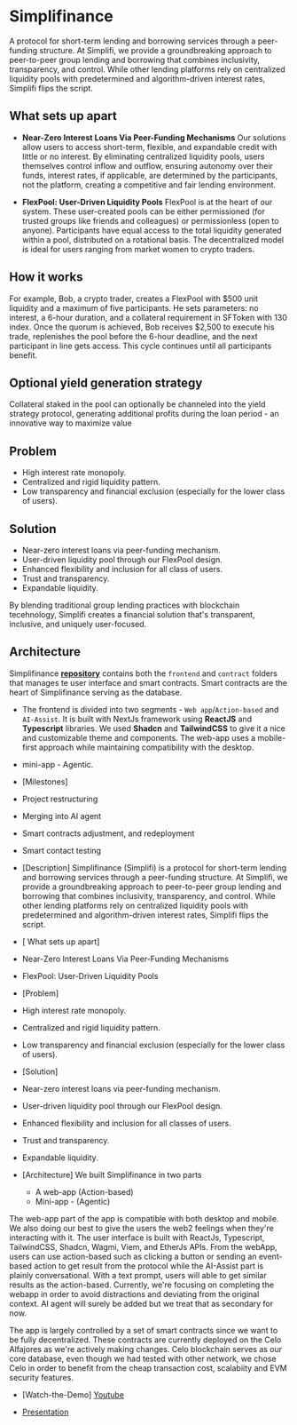 # Simplifinance
A protocol for short-term lending and borrowing services through a peer-funding structure. At Simplifi, we provide a groundbreaking approach to peer-to-peer group lending and borrowing that combines inclusivity, transparency, and control. While other lending platforms rely on centralized liquidity pools with predetermined and algorithm-driven interest rates, Simplifi flips the script.

## What sets up apart
- __Near-Zero Interest Loans Via Peer-Funding Mechanisms__
Our solutions allow users to access short-term, flexible, and expandable credit with little or no interest. By eliminating centralized liquidity pools, users themselves control inflow and outflow, ensuring autonomy over their funds, interest rates, if applicable, are determined by the participants, not the platform, creating a competitive and fair lending environment.

- __FlexPool: User-Driven Liquidity Pools__
FlexPool is at the heart of our system. These user-created pools can be either permissioned (for trusted groups like friends and colleagues) or permissionless (open to anyone). Participants have equal access to the total liquidity generated within a pool, distributed on a rotational basis. The decentralized model is ideal for users ranging from market women to crypto traders.

## How it works
For example, Bob, a crypto trader, creates a FlexPool with $500 unit liquidity and a maximum of five participants. He sets parameters: no interest, a 6-hour duration, and a collateral requirement in SFToken with 130 index. Once the quorum is achieved, Bob receives $2,500 to execute his trade, replenishes the pool before the 6-hour deadline, and the next participant in line gets access. This cycle continues until all participants benefit.

## Optional yield generation strategy
Collateral staked in the pool can optionally be channeled into the yield strategy protocol, generating additional profits during the loan period - an innovative way to maximize value
<!-- https://youtu.be/2huZ2onFBb0 --> 

## Problem
- High interest rate monopoly.
- Centralized and rigid liquidity pattern.
- Low transparency and financial exclusion (especially for the lower class of users).

## Solution
- Near-zero interest loans via peer-funding mechanism.
- User-driven liquidity pool through our FlexPool design.
- Enhanced flexibility and inclusion for all class of users.
- Trust and transparency.
- Expandable liquidity.

By blending traditional group lending practices with blockchain tecehnology, Simplifi creates a financial solution that's transparent, inclusive, and uniquely user-focused.

## Architecture

Simplifinance __[repository](https://github.com/simplifinance/simplifi/)__ contains both the `frontend` and `contract` folders that manages te user interface and smart contracts. Smart contracts are the heart of Simplifinance serving as the database. 
- The frontend is divided into two segments - `Web app`/`Action-based` and `AI-Assist`. It is built with NextJs framework using __ReactJS__ and __Typescript__ libraries. We used __Shadcn__ and __TailwindCSS__ to give it a nice and customizable theme and components. The web-app uses a mobile-first approach while maintaining compatibility with the desktop. 

- mini-app - Agentic. 


    
<!-- 
- Our smart contracts are currently deployed on the Celo Alfajores since we're actively making a lot of changes. Celo blockchain serves as our core database, even though we had tested with other network, we chose Celo in order to benefit from the cheap transaction cost, scalabiity and EVM security features.

## Deployed Contract Addresses on Celo Alfajores

- Factory - __0x99D39170E2807D26E71C721bbb414f4a913eA2c4__ (Unverified)
- Stablecoin (test) - __0xF0046e26E286f966F77fFC6F408eD00949092Ccd__ (Unverified)

`NB`: We are yet to very these contracts as they are undergoing frequest changes.

## Commits

- __[1](https://github.com/bobeu/simplifi_proof_of_ship/commit/f1e04091efce2358fdbb6771bfa2510e7b50043a)__

- __[2](https://github.com/bobeu/simplifi_proof_of_ship/commit/e2eead19451c0c15379975bf27379406b97745cb)__

__[3](https://github.com/bobeu/simplifi_proof_of_ship/commit/990ee8131843ed5bdbeca54e86207c33d0070925)__

__[4](https://github.com/celo-org/Proof-of-Ship/commit/16fa2f242811958bcf8e1fdc0ff470dc5d41a2ab)__

__[5](https://github.com/celo-org/Proof-of-Ship/commit/f19ca4ae3d98b47b52fd184a41e7a20e33086625)__


## Video
__[Youtube](https://youtu.be/Ag4Jfwo6jHM)__

## Slide
__[Google](https://docs.google.com/presentation/d/1r4jqqVc-oMhMBpJAXiN9u0VSnVNS2uC3M0hgdH1c-Bg/edit?usp=sharing https://docs.google.com/presentation/d/1r4jqqVc-oMhMBpJAXiN9u0VSnVNS2uC3M0hgdH1c-Bg/edit?usp=sharing )__

## Team
- Isaac J
    - __[Github](https://github.com/bobeu)__
    - __[Email](mailto:bobmatea27@gmail.com)__
    - __[LinkedIn](https://www.linkedin.com/in/isaac-j-a6764a169)__
    - __[Project - Proof of ship](https://github.com/bobeu/simplifinance_bot_miniapp)__

            


 -->









<!-- # Simplifinanc AI-Agent/Integration
![bannersimplifi](https://github.com/user-attachments/assets/386f315d-4abf-47bd-9a4d-99d7c0a0f1a7)

Simplifinance AI-powered Agent

Simplifinance provides users with multiple loan faucets with full control of their liquidity to maximize capital efficiency. Our MVP, FlexPool, is a customized liquidity pool for short-term crypto loan services focusing on all categories of users. 

## How FlexPool works
![ob2](https://github.com/user-attachments/assets/e806c380-96e5-4557-a076-dac58238dca9)

Flexpool emphasizes true decentralization, user control, and healthy loan competition to accommodate lower-class to middle-class users. Through liquidity synergy, users can create a large pool of funds with little or no interest, rotate it in form or loan it among themselves, invest their collaterals via the __Yield__ dashboard, and share the proceeds accordingly. The liquidity generated in a pool is accessible only to the contributors. You can view FlexPool as a form of loan equity where users provide only a part of the aggregate loan (based on the expected number of contributors) to access the total contributed amounts in the form of borrowed funds payable within a short period, usually between 1 to 30 days. FlexPools are owned and controlled by the users, not us.

## AI Assist Interface
![slide4](https://github.com/user-attachments/assets/00aefd67-a545-43b9-9bee-74617aa585ab)

## Project structure

The project is split into two main categories:
- __[Action Based - repo](https://github.com/simplifinance/simplifi)__ : Usual way to interact with an application through a call-to-action such as clicking a button to get response (s). Github __[repo](https://github.com/simplifinance/simplifi)__. Interact __[here](https://testnet.simplifinance.xyz)__

- __[AI Assist - repo](https://github.com/bobeu/simplifinance_bot_miniapp)__ : This a text-based mode of interacting with the Simplifinance's backend via AI agent. The Agent can connect and perform read and write access to the Simplifi's backend on behalf of the user using text prompts. Currently, we are working to improve the quality of the UI for this category. You can find the demo __[here]()__.

- contracts
    - contracts - (smart contracts)
    - deploy - (Deployment code)
    - deployments (Only available after running deployment command in __package.json__)
    - ignition (Not relevant)
    - test (Test files)
    - typechain-types (Available only after compile e.g. yarn compile)
    - env.local (Environment variable sample)
    - gitignore 
    - hardhat.config.ts
    - LICENSE
    - tsconfig.json
    - yarn.lock
- ui
    - apis (Backend files: OpenAI and Safe wallet configurations and tools)
        - openai
        - read
        - safe
        - update
        - utils
        - abis.ts
        - viemClient.ts
    - components
        - AppProvider (Wallet configuration)
        - ConnectWallet (Connect wallet button)
        - ErrorBoundary (Error catching)
        - Layout
        - MotionDivWrap
        - OnboardScreen
        - App.tsx
        - CustomButton.tsx
        - Message.tsx
    - deployments (copied folder from contracts)
    - fonts
    - pages
    - styles
    - env.example
    - eslintrc.json
    - gitignore
    - interfaces (types)
    - LICENSE
    - next.config.mjs
    - package.json
    - postcss.config.js
    - README.md
    - tailwind.config.ts
    - tsconfig.json
    - utilitie.ys
    - yarn.lock

# How to run

## Contracts
- Clone the repository

run:
```
    cd contracts
```

```
    yarn install
```

```
    yarn compile
```

Deploy locally to Hardhat built-in VM engine
```
    yarn deploy
```

Deploy to Celo testnet
```
    yarn deploy-alfa
```

## UI

- Clone the repository

```
    cd ui
```

Install dependencies
```
    yarn install
```

Run development server
```
    yarn run dev
```

Build
```
    yarn run build
```


# Relevant Links

- __[Webiste](https://simplifinance.xyz)__
- __[Testnet live](https://testnet.simplifinance.xyz)__
- __[Documentation](https://simplifinance.gitbook.io/docs/)__ -->


























<!-- # To interact with this app, please follow these steps

## Frontend

- Clone the repo 

```
    git clone https://github.com/simplifinance.git
```

- Navigate into the project. 

```
    cd frontend
```

- Install the dependencies

```
    Yarn install or npm install
```

- Run dev mode

```
    yarn run dev
```

- Build for production

```
    yarn build
```

- Start in production mode

```
    yarn start
```


## Contracts

```
    cd contract
```

- Installation

```
    yarn install or npm install
```

- Compile contracts

```
    yarn compile
```

- Run test

```
    yarn test
```

- Deploy to testnet

```
    yarn deploy-testnet
``` -->




- [Milestones]

- Project restructuring
- Merging into AI agent
- Smart contracts adjustment, and redeployment
- Smart contact testing

- [Description] 
Simplifinance (Simplifi) is a protocol for short-term lending and borrowing services through a peer-funding structure. At Simplifi, we provide a groundbreaking approach to peer-to-peer group lending and borrowing that combines inclusivity, transparency, and control. While other lending platforms rely on centralized liquidity pools with predetermined and algorithm-driven interest rates, Simplifi flips the script.

- [ What sets up apart] 
- Near-Zero Interest Loans Via Peer-Funding Mechanisms
- FlexPool: User-Driven Liquidity Pools

- [Problem]
- High interest rate monopoly.
- Centralized and rigid liquidity pattern.
- Low transparency and financial exclusion (especially for the lower class of users).

- [Solution]
- Near-zero interest loans via peer-funding mechanism.
- User-driven liquidity pool through our FlexPool design.
- Enhanced flexibility and inclusion for all classes of users.
- Trust and transparency.
- Expandable liquidity.

- [Architecture]
We built Simplifinance in two parts
    - A web-app (Action-based)
    - Mini-app - (Agentic)
    
The web-app part of the app is compatible with both desktop and mobile. We also doing our best to give the users the web2 feelings when they're interacting with it. The user interface is built with ReactJs, Typescript, TailwindCSS, Shadcn, Wagmi, Viem, and EtherJs APIs. From the webApp, users can use action-based such as clicking a button or sending an event-based action to get result from the protocol while the AI-Assist part is plainly conversational. With a text prompt, users will able to get similar results as the action-based. Currently, we're focusing on completing the webapp in order to avoid distractions and deviating from the original context. AI agent will surely be added but we treat that as secondary for now.

The app is largely controlled by a set of smart contracts since we want to be fully decentralized. These contracts are currently deployed on the Celo Alfajores as we're actively making changes. Celo blockchain serves as our core database, even though we had tested with other network, we chose Celo in order to benefit from the cheap transaction cost, scalabiity and EVM security features.

- [Watch-the-Demo]
[Youtube](https://youtu.be/2huZ2onFBb0)

- [Presentation](https://docs.google.com/presentation/d/1r4jqqVc-oMhMBpJAXiN9u0VSnVNS2uC3M0hgdH1c-Bg/edit?usp=sharing)
